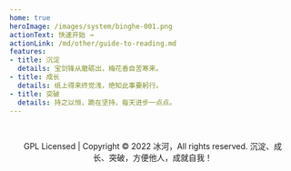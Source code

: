 ```yaml
---
home: true
heroImage: /images/system/binghe-001.png
actionText: 快速开始 →
actionLink: /md/other/guide-to-reading.md
features:
- title: 沉淀
  details: 宝剑锋从磨砺出，梅花香自苦寒来。
- title: 成长
  details: 纸上得来终觉浅，绝知此事要躬行。
- title: 突破
  details: 持之以恒，跪在坚持，每天进步一点点。
---
```


<div style="text-align:center;padding:30px 15px;">
    GPL Licensed | Copyright © 2022 冰河，All rights reserved. 沉淀、成长、突破，方便他人，成就自我！
</div>
